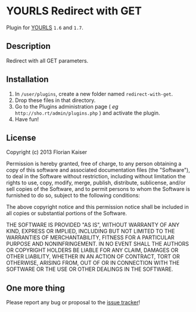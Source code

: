 YOURLS Redirect with GET
========================

Plugin for [YOURLS](http://yourls.org) `1.6` and `1.7`. 

Description
-----------
Redirect with all GET parameters.

Installation
------------
1. In `/user/plugins`, create a new folder named `redirect-with-get`.
2. Drop these files in that directory.
3. Go to the Plugins administration page ( *eg* `http://sho.rt/admin/plugins.php` ) and activate the plugin.
4. Have fun!

License
-------
Copyright (c) 2013 Florian Kaiser

Permission is hereby granted, free of charge, to any person obtaining a copy
of this software and associated documentation files (the "Software"), to deal
in the Software without restriction, including without limitation the rights
to use, copy, modify, merge, publish, distribute, sublicense, and/or sell
copies of the Software, and to permit persons to whom the Software is
furnished to do so, subject to the following conditions:

The above copyright notice and this permission notice shall be included in
all copies or substantial portions of the Software.

THE SOFTWARE IS PROVIDED "AS IS", WITHOUT WARRANTY OF ANY KIND, EXPRESS OR
IMPLIED, INCLUDING BUT NOT LIMITED TO THE WARRANTIES OF MERCHANTABILITY,
FITNESS FOR A PARTICULAR PURPOSE AND NONINFRINGEMENT. IN NO EVENT SHALL THE
AUTHORS OR COPYRIGHT HOLDERS BE LIABLE FOR ANY CLAIM, DAMAGES OR OTHER
LIABILITY, WHETHER IN AN ACTION OF CONTRACT, TORT OR OTHERWISE, ARISING FROM,
OUT OF OR IN CONNECTION WITH THE SOFTWARE OR THE USE OR OTHER DEALINGS IN
THE SOFTWARE.

One more thing
--------------
Please report any bug or proposal to the [issue tracker](https://redmine.fnkr.net/projects/yourls-redirect-with-get/issues)!
